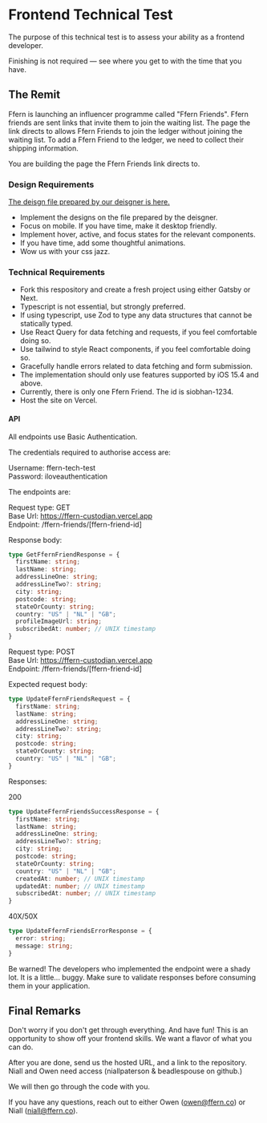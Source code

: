 # Frontend Technical Test

The purpose of this technical test is to assess your ability as a frontend developer. 

Finishing is not required — see where you get to with the time that you have.

## The Remit

Ffern is launching an influencer programme called "Ffern Friends". Ffern friends are sent links that invite them to join the waiting list. The page the link directs to allows Ffern Friends to join the ledger without joining the waiting list. To add a Ffern Friend to the ledger, we need to collect their shipping information. 

You are building the page the Ffern Friends link directs to.

### Design Requirements

[The deisgn file prepared by our deisgner is here.](https://www.figma.com/file/GXvrhMOyMYUw8vT92aq7PX/Tech-Test-for-Ffern-Frontend-Dev?type=design&node-id=0%3A1&mode=design&t=OO1avfvkYfGPisWq-1)

- Implement the designs on the file prepared by the deisgner.
- Focus on mobile. If you have time, make it desktop friendly.
- Implement hover, active, and focus states for the relevant components.
- If you have time, add some thoughtful animations. 
- Wow us with your css jazz. 

### Technical Requirements

- Fork this respository and create a fresh project using either Gatsby or Next. 
- Typescript is not essential, but strongly preferred.
- If using typescript, use Zod to type any data structures that cannot be statically typed.
- Use React Query for data fetching and requests, if you feel comfortable doing so.
- Use tailwind to style React components, if you feel comfortable doing so.
- Gracefully handle errors related to data fetching and form submission.
- The implementation should only use features supported by iOS 15.4 and above.
- Currently, there is only one Ffern Friend. The id is siobhan-1234.
- Host the site on Vercel.

#### API

All endpoints use Basic Authentication.  

The credentials required to authorise access are:  

Username: ffern-tech-test  
Password: iloveauthentication  

The endpoints are:  

Request type: GET  
Base Url: https://ffern-custodian.vercel.app  
Endpoint: /ffern-friends/[ffern-friend-id]  

Response body:  

``` typescript
type GetFfernFriendResponse = {
  firstName: string;
  lastName: string;
  addressLineOne: string;
  addressLineTwo?: string;
  city: string;
  postcode: string;
  stateOrCounty: string;
  country: "US" | "NL" | "GB";
  profileImageUrl: string;
  subscribedAt: number; // UNIX timestamp 
}
```

Request type: POST  
Base Url: https://ffern-custodian.vercel.app  
Endpoint: /ffern-friends/[ffern-friend-id]  

Expected request body:

``` typescript
type UpdateFfernFriendsRequest = {
  firstName: string;
  lastName: string;
  addressLineOne: string;
  addressLineTwo?: string;
  city: string;
  postcode: string;
  stateOrCounty: string;
  country: "US" | "NL" | "GB"; 
}
```

Responses:

200

``` typescript
type UpdateFfernFriendsSuccessResponse = {
  firstName: string;
  lastName: string;
  addressLineOne: string;
  addressLineTwo?: string;
  city: string;
  postcode: string;
  stateOrCounty: string;
  country: "US" | "NL" | "GB";
  createdAt: number; // UNIX timestamp
  updatedAt: number; // UNIX timestamp 
  subscribedAt: number; // UNIX timestamp 
}
```

40X/50X

``` typescript
type UpdateFfernFriendsErrorResponse = {
  error: string;
  message: string;
}
```

Be warned! The developers who implemented the endpoint were a shady lot. It is a little... buggy. Make sure to validate responses before consuming them in your application.


## Final Remarks

Don't worry if you don't get through everything. And have fun! This is an opportunity to show off your frontend skills. We want a flavor of what you can do.

After you are done, send us the hosted URL, and a link to the repository. Niall and Owen need access (niallpaterson & beadlespouse on github.)

We will then go through the code with you.

If you have any questions, reach out to either Owen (owen@ffern.co) or Niall (niall@ffern.co).


 


